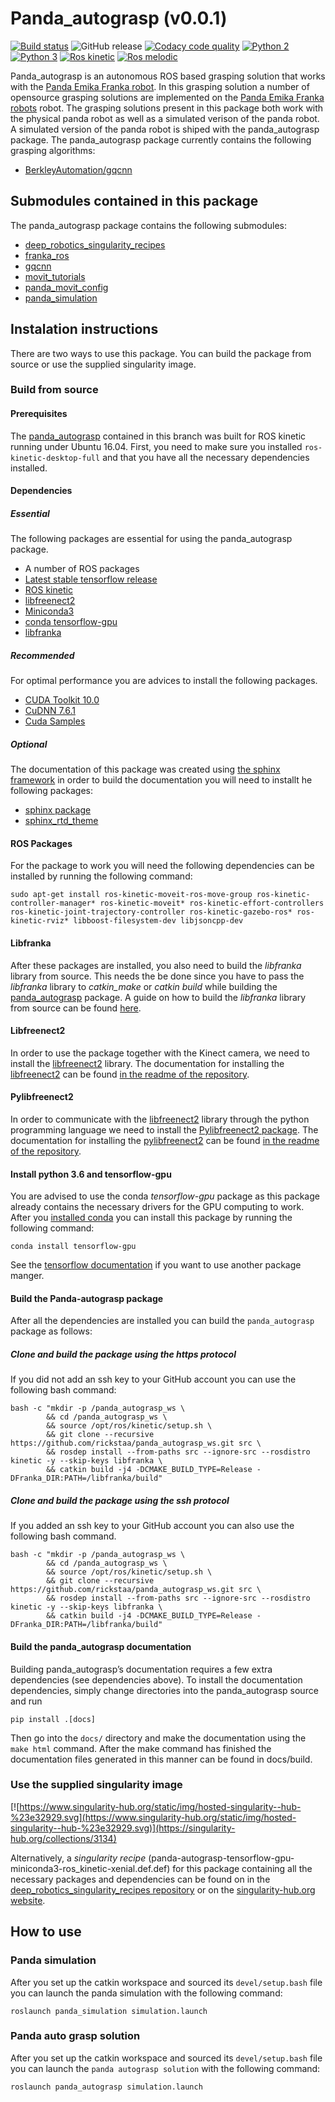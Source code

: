 # Panda_autograsp (v0.0.1)
[![Build status](https://travis-ci.com/rickstaa/panda_autograsp.svg?token=khBpAzuAEsiEMbLE5tHM&branch=kinetic-devel)](https://travis-ci.com/rickstaa/panda_autograsp)
![GitHub release](https://img.shields.io/github/release/rickstaa/panda_autograsp.svg)
[![Codacy code quality](https://api.codacy.com/project/badge/Grade/d7bc3ceaf48a4f878d0fc8dbda5b3002)](https://www.codacy.com?utm_source=github.com&amp;utm_medium=referral&amp;utm_content=rickstaa/panda_autograsp&amp;utm_campaign=Badge_Grade)
[![Python 2](https://img.shields.io/badge/python-2.7-red.svg)](https://www.python.org/)
[![Python 3](https://img.shields.io/badge/python-3.5%20%7C%203.6%20%7C%203.7-green.svg)](https://www.python.org/)
[![Ros kinetic](https://img.shields.io/badge/ROS%20Kinetic-recommended-brightgreen.svg)](https://wiki.ros.org/kinetic)
[![Ros melodic](https://img.shields.io/badge/ROS%20Melodic-not%20tested-yellow.svg)](https://wiki.ros.org/melodic)

Panda_autograsp is an autonomous ROS based grasping solution that works with the [Panda Emika Franka robot](https://www.franka.de/panda/). In this grasping solution a number of opensource grasping solutions are implemented on the [Panda Emika Franka robots](https://www.franka.de/panda/) robot. The grasping solutions present in this package both work with the physical panda robot as well as a simulated verison of the panda robot. A simulated version of the panda robot is shiped with the panda_autograsp package. The panda_autograsp package currently contains the following grasping algorithms:

-   [BerkleyAutomation/gqcnn](https://github.com/BerkeleyAutomation/gqcnn)

## Submodules contained in this package

The panda_autograsp package contains the following submodules:

-   [deep_robotics_singularity_recipes](https://github.com/rickstaa/deep_robotics_singularity_recipes)
-   [franka_ros](https://github.com/rickstaa/franka_ros)
-   [gqcnn](https://github.com/BerkeleyAutomation/gqcnn)
-   [movit_tutorials](https://github.com/ros-planning/moveit_tutorials)
-   [panda_movit_config](https://github.com/rickstaa/panda_moveit_config)
-   [panda_simulation](https://github.com/rickstaa/panda_simulation)

## Instalation instructions

There are two ways to use this package. You can build the package from source or use the supplied singularity image.

### Build from source

#### Prerequisites

The [panda_autograsp](https://github.com/rickstaa/panda_autograsp) contained in this branch was built for ROS kinetic running under Ubuntu 16.04. First, you need to make sure you installed `ros-kinetic-desktop-full` and that you have all the necessary dependencies installed.

#### Dependencies

##### Essential

The following packages are essential for using the panda_autograsp package.

-   A number of ROS packages
-   [Latest stable tensorflow release](https://www.tensorflow.org)
-   [ROS kinetic](https://wiki.ros.org/kinetic)
-   [libfreenect2](https://github.com/OpenKinect/libfreenect2)
-   [Miniconda3](https://docs.conda.io/en/latest/miniconda.html)
-   [conda tensorflow-gpu](https://anaconda.org/anaconda/tensorflow-gpu)
-   [libfranka](https://github.com/frankaemika/libfranka)

##### Recommended

For optimal performance you are advices to install the following packages.

-   [CUDA Toolkit 10.0](https://developer.nvidia.com/cuda-10.0-download-archive)
-   [CuDNN 7.6.1](https://developer.nvidia.com/cudnn)
-   [Cuda Samples](https://docs.nvidia.com/cuda/cuda-samples/index.html)

##### Optional

The documentation of this package was created using [the sphinx framework](http://www.sphinx-doc.org/en/stable/) in order to build the documentation you will need to installt he following packages:

-   [sphinx package](http://www.sphinx-doc.org/en/stable/)
-   [sphinx_rtd_theme](https://sphinx-rtd-theme.readthedocs.io/en/stable/)

#### ROS Packages

For the package to work you will need the following dependencies can be installed by running the following command:

    sudo apt-get install ros-kinetic-moveit-ros-move-group ros-kinetic-controller-manager* ros-kinetic-moveit* ros-kinetic-effort-controllers ros-kinetic-joint-trajectory-controller ros-kinetic-gazebo-ros* ros-kinetic-rviz* libboost-filesystem-dev libjsoncpp-dev

#### Libfranka

After these packages are installed, you also need to build the _libfranka_ library from source. This needs the be done since you have to pass the _libfranka_ library to _catkin_make_ or _catkin build_ while building the [panda_autograsp](https://github.com/rickstaa/panda_autograsp) package. A guide on how to build the _libfranka_ library from source can be found [here](https://frankaemika.github.io/docs/installation.html#building-from-source).

#### Libfreenect2

In order to use the package together with the Kinect camera, we need to install the [libfreenect2](https://github.com/OpenKinect/libfreenect2.git) library. The documentation for installing the [libfreenect2](https://github.com/OpenKinect/libfreenect2.git) can be found [in the readme of the repository](https://github.com/OpenKinect/libfreenect2).

#### Pylibfreenect2

In order to communicate with the [libfreenect2](https://github.com/OpenKinect/libfreenect2.git) library through the python programming language we need to install the [Pylibfreenect2 package](https://github.com/r9y9/pylibfreenect2). The documentation for installing the [pylibfreenect2](https://github.com/r9y9/pylibfreenect2) can be found [in the readme of the repository](https://github.com/r9y9/pylibfreenect2).

#### Install python 3.6 and tensorflow-gpu

You are advised to use the conda _tensorflow-gpu_ package as this package already contains the necessary drivers for the GPU computing to work. After you [installed conda](https://docs.conda.io/projects/conda/en/latest/user-guide/install/) you can install this package by running the following command:

    conda install tensorflow-gpu

See the [tensorflow documentation](https://www.tensorflow.org/install/) if you want to use another package manger.

#### Build the Panda-autograsp package

After all the dependencies are installed you can build the `panda_autograsp` package as follows:

##### Clone and build the package using the https protocol

If you did not add an ssh key to your GitHub account you can use the following bash command:

    bash -c "mkdir -p /panda_autograsp_ws \
            && cd /panda_autograsp_ws \
            && source /opt/ros/kinetic/setup.sh \
            && git clone --recursive https://github.com/rickstaa/panda_autograsp_ws.git src \
            && rosdep install --from-paths src --ignore-src --rosdistro kinetic -y --skip-keys libfranka \
            && catkin build -j4 -DCMAKE_BUILD_TYPE=Release -DFranka_DIR:PATH=/libfranka/build"

##### Clone and build the package using the ssh protocol

If you added an ssh key to your GitHub account you can also use the following bash command.

    bash -c "mkdir -p /panda_autograsp_ws \
            && cd /panda_autograsp_ws \
            && source /opt/ros/kinetic/setup.sh \
            && git clone --recursive https://github.com/rickstaa/panda_autograsp_ws.git src \
            && rosdep install --from-paths src --ignore-src --rosdistro kinetic -y --skip-keys libfranka \
            && catkin build -j4 -DCMAKE_BUILD_TYPE=Release -DFranka_DIR:PATH=/libfranka/build"

#### Build the panda_autograsp documentation

Building panda_autograsp’s documentation requires a few extra dependencies (see dependencies above). To install the documentation dependencies, simply change directories into the panda_autograsp source and run

`pip install .[docs]`

Then go into the `docs/` directory and make the documentation using the `make html` command. After the make command has finished the documentation files generated in this manner can be found in docs/build.

### Use the supplied singularity image

[![https://www.singularity-hub.org/static/img/hosted-singularity--hub-%23e32929.svg](https://www.singularity-hub.org/static/img/hosted-singularity--hub-%23e32929.svg)](https://singularity-hub.org/collections/3134)

Alternatively, a _singularity recipe_ (panda-autograsp-tensorflow-gpu-miniconda3-ros_kinetic-xenial.def.def) for this package containing all the necessary packages and dependencies can be found on in the [deep_robotics_singularity_recipes repository](https://github.com/rickstaa/deep_robotics_singularity_recipes) or on the [singularity-hub.org website](https://www.singularity-hub.org/collections/3134).

## How to use

### Panda simulation

After you set up the catkin workspace and sourced its `devel/setup.bash` file you can launch the panda simulation with the following command:

    roslaunch panda_simulation simulation.launch

### Panda auto grasp solution

After you set up the catkin workspace and sourced its `devel/setup.bash` file you can launch the `panda autograsp solution` with the following command:

    roslaunch panda_autograsp simulation.launch
